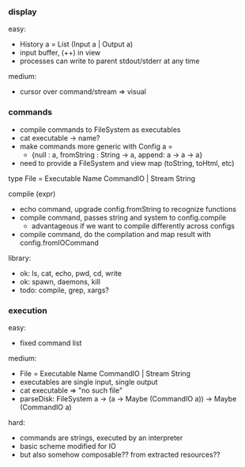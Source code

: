 ### display
easy:
- History a = List (Input a | Output a)
- input buffer, (++) in view
- processes can write to parent stdout/stderr at any time

medium:
- cursor over command/stream => visual

### commands
- compile commands to FileSystem as executables
- cat executable -> name?
- make commands more generic with Config a =
    - {null : a, fromString : String -> a, append: a -> a -> a}
- need to provide a FileSystem and view map (toString, toHtml, etc)

type File = Executable Name CommandIO | Stream String

compile (expr)
- echo command, upgrade config.fromString to recognize functions
- compile command, passes string and system to config.compile
   - advantageous if we want to compile differently across configs
- compile command, do the compilation and map result with config.fromIOCommand


library:
- ok: ls, cat, echo, pwd, cd, write
- ok: spawn, daemons, kill
- todo: compile, grep, xargs?


### execution
easy:
- fixed command list

medium:
- File = Executable Name CommandIO | Stream String
- executables are single input, single output
- cat executable => "no such file"
- parseDisk: FileSystem a -> (a -> Maybe (CommandIO a)) -> Maybe (CommandIO a)

hard:
- commands are strings, executed by an interpreter
- basic scheme modified for IO
- but also somehow composable?? from extracted resources??
